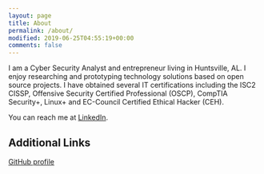 ```yaml
---
layout: page
title: About
permalink: /about/
modified: 2019-06-25T04:55:19+00:00
comments: false
---
```


I am a Cyber Security Analyst and entrepreneur living in Huntsville, AL. I enjoy researching and prototyping technology solutions based on open source projects. I have obtained several IT certifications including the ISC2 CISSP, Offensive Security Certified Professional (OSCP), CompTIA Security+, Linux+ and EC-Council Certified Ethical Hacker (CEH).

You can reach me at [LinkedIn](https://www.linkedin.com/in/timothy-mullican-oscp-cissp-63476966).

## Additional Links

[GitHub profile](https://github.com/tjmullicani)